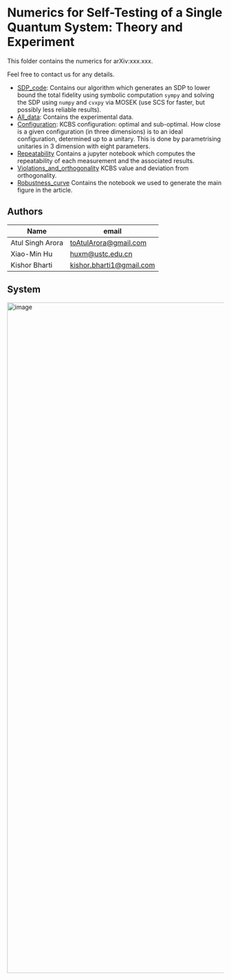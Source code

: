 # Numerics for Self-Testing of a Single Quantum System: Theory and Experiment

This folder contains the numerics for arXiv:xxx.xxx. 

Feel free to contact us for any details.

* [SDP_code](SDP_Code): Contains our algorithm which generates an SDP to lower bound the total fidelity using symbolic computation ```sympy``` and solving the SDP using ```numpy``` and ```cvxpy``` via MOSEK (use SCS for faster, but possibly less reliable results).
* [All_data](All_data): Contains the experimental data.
* [Configuration](Configuration): KCBS configuration: optimal and sub-optimal. How close is a given configuration (in three dimensions) is to an ideal configuration, determined up to a unitary. This is done by parametrising unitaries in 3 dimension with eight parameters.
* [Repeatability](Repeatability) Contains a jupyter notebook which computes the repeatability of each measurement and the associated results.
* [Violations_and_orthogonality](Violations_and_orthogonality) KCBS value and deviation from orthogonality.
* [Robustness_curve](Robustness_curve) Contains the notebook we used to generate the main figure in the article.


## Authors

| Name | email |
|-|-|
| Atul Singh Arora | toAtulArora@gmail.com |
| Xiao-Min Hu | huxm@ustc.edu.cn |
| Kishor Bharti | kishor.bharti1@gmail.com |

## System

<img width="1559" alt="image" src="https://user-images.githubusercontent.com/2003122/155685309-0ab4aa98-529a-4860-aadd-d0f3f72356b8.png">

